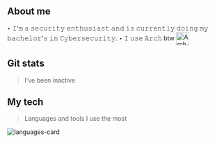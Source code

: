 ## About me
‣ 𝙸'𝚖 𝚊 𝚜𝚎𝚌𝚞𝚛𝚒𝚝𝚢 𝚎𝚗𝚝𝚑𝚞𝚜𝚒𝚊𝚜𝚝 𝚊𝚗𝚍 𝚒𝚜 𝚌𝚞𝚛𝚛𝚎𝚗𝚝𝚕𝚢 𝚍𝚘𝚒𝚗𝚐 𝚖𝚢 𝚋𝚊𝚌𝚑𝚎𝚕𝚘𝚛'𝚜 𝚒𝚗 𝙲𝚢𝚋𝚎𝚛𝚜𝚎𝚌𝚞𝚛𝚒𝚝𝚢.
‣ 𝙸 𝚞𝚜𝚎 𝙰𝚛𝚌𝚑 btw [<img src="https://raw.githubusercontent.com/Raymo111/Raymo111/master/socials/arch.svg" height="30em" align="center" alt="Arch Linux Logo" title="Arch Linux Logo"/>](https://archlinux.org/)

## Git stats
> I've been inactive


## My tech 
> Languages and tools I use the most

![languages-card](https://github-readme-stats.vercel.app/api/top-langs/?username=xcyraxx&layout=compact&langs_count=8&theme=material-palenight&hide_border=true)

